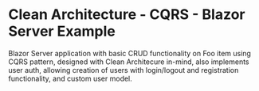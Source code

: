 # Clean Architecture - CQRS - Blazor Server Example
 
Blazor Server application with basic CRUD functionality on Foo item using CQRS pattern, designed with Clean Architecure in-mind, also implements user auth, allowing creation of users with login/logout and registration functionality, and custom user model. 
